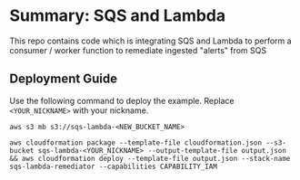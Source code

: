 # Summary: SQS and Lambda

This repo contains code which is integrating SQS and Lambda to perform a consumer / worker function to remediate ingested "alerts" from SQS

## Deployment Guide

Use the following command to deploy the example. Replace `<YOUR_NICKNAME>` with your nickname.

```
aws s3 mb s3://sqs-lambda-<NEW_BUCKET_NAME>

aws cloudformation package --template-file cloudformation.json --s3-bucket sqs-lambda-<YOUR_NICKNAME> --output-template-file output.json && aws cloudformation deploy --template-file output.json --stack-name sqs-lambda-remediator --capabilities CAPABILITY_IAM
```
